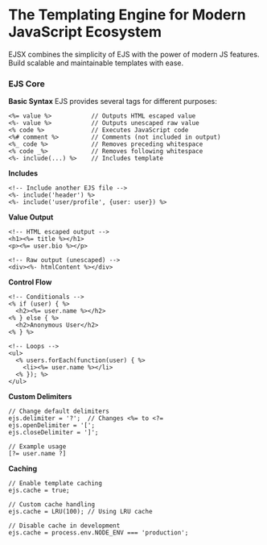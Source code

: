 # The Templating Engine for Modern JavaScript Ecosystem
EJSX combines the simplicity of EJS with the power of modern JS features. Build scalable and maintainable templates with ease.


### EJS Core
**Basic Syntax**
EJS provides several tags for different purposes:
```
<%= value %>           // Outputs HTML escaped value
<%- value %>           // Outputs unescaped raw value
<% code %>             // Executes JavaScript code
<%# comment %>         // Comments (not included in output)
<%_ code %>            // Removes preceding whitespace
<% code _%>            // Removes following whitespace
<%- include(...) %>    // Includes template
```

**Includes**
```
<!-- Include another EJS file -->
<%- include('header') %>
<%- include('user/profile', {user: user}) %>
```

**Value Output**
```
<!-- HTML escaped output -->
<h1><%= title %></h1>
<p><%= user.bio %></p>

<!-- Raw output (unescaped) -->
<div><%- htmlContent %></div>
```

**Control Flow**
```
<!-- Conditionals -->
<% if (user) { %>
  <h2><%= user.name %></h2>
<% } else { %>
  <h2>Anonymous User</h2>
<% } %>

<!-- Loops -->
<ul>
  <% users.forEach(function(user) { %>
    <li><%= user.name %></li>
  <% }); %>
</ul>
```

**Custom Delimiters**
```
// Change default delimiters
ejs.delimiter = '?';  // Changes <%= to <?=
ejs.openDelimiter = '[';
ejs.closeDelimiter = ']';

// Example usage
[?= user.name ?]
```

**Caching**
```
// Enable template caching
ejs.cache = true;

// Custom cache handling
ejs.cache = LRU(100); // Using LRU cache

// Disable cache in development
ejs.cache = process.env.NODE_ENV === 'production';
```
